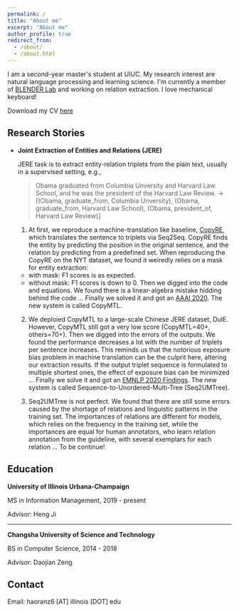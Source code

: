 ```yaml
---
permalink: /
title: "About me"
excerpt: "About me"
author_profile: true
redirect_from: 
  - /about/
  - /about.html
---
```


I am a second-year master's student at UIUC. My research interest are natural language processing and learning science. I'm currently a member of [BLENDER Lab](http://blender.cs.illinois.edu/) and working on relation extraction. I love mechanical keyboard!

<!-- , advised by Professor Heng Ji. Prior to joining BLENDER at UIUC, I received my bachelor’s degree in computer science at CSUST, where I was supervised by Dr. Zeng. -->

Download my CV [here](https://windchimeran.github.io/files/cv.pdf)

## Research Stories

- **Joint Extraction of Entities and Relations (JERE)**

    JERE task is to extract entity-relation triplets from the plain text, usually in a supervised setting, e.g., 
    > Obama graduated from Columbia Unversity and Harvard Law School, and he was the president of the Harvard Law Review.
    ->
    > [(Obama, graduate_from, Columbia Unversity), (Obama, graduate_from, Harvard Law School), (Obama, president_of, Harvard Law Review)]
    
    1. At first, we reproduce a machine-translation like baseline, [CopyRE](https://www.aclweb.org/anthology/P18-1047.pdf), which translates the sentence to triplets via Seq2Seq. CopyRE finds the entity by predicting the position in the original sentence, and the relation by predicting from a predefined set. 
    When reproducing the CopyRE on the NYT dataset, we found it weiredly relies on a mask for entity extraction:
    - with mask: F1 scores is as expected.
    - without mask: F1 scores is down to 0.
    Then we digged into the code and equations. We found there is a linear-algebra mistake hidding behind the code ... Finally we solved it and got an [AAAI 2020](https://arxiv.org/pdf/1911.10438.pdf). The new system is called CopyMTL.

    2. We deploied CopyMTL to a large-scale Chinese JERE dataset, DuIE. However, CopyMTL still got a very low score (CopyMTL=40+, others=70+). Then we digged into the errors of the outputs. We found the performance decreases a lot with the number of triplets per sentence increases. This reminds us that the notorious exposure bias problem in machine translation can be the culprit here, altering our extraction results. If the output triplet sequence is formulated to multiple shortest ones, the effect of exposure bias can be minimized ... Finally we solve  it and got an [EMNLP 2020 Findings](https://arxiv.org/pdf/2009.07503.pdf). The new system is called Sequence-to-Unordered-Multi-Tree (Seq2UMTree).

    3. Seq2UMTree is not perfect. We found that there are still some errors caused by the shortage of relations and linguistic patterns in the training set. The importances of relations are different for models, which relies on the frequency in the training set, while the importances are equal for human annotators, who learn relation annotation from the guideline, with several exemplars for each relation ... To be continue!



<!-- ## Paper and Manuscript

(\* refers to equal contribution) -->



<!-- - <u>Ranran Haoran Zhang</u>\*, Qianying Liu\*, Aysa Xuemo Fan, Heng Ji, Daojian Zeng, Fei Cheng, Daisuke Kawahara, Sadao Kurohashi, **Minimize Exposure Bias of Seq2Seq Models in Joint Entity and Relation Extraction**. EMNLP2020 Findings. Preprint [here](https://arxiv.org/pdf/2009.07503.pdf).

- Qingyun Wang, Manling Li, Xuan Wang, Nikolaus Parulian, Guangxing Han, Jiawei Ma, Jingxuan Tu, Ying Lin, <u>Ranran Haoran Zhang</u>, Weili Liu, Aabhas Chauhan, Yingjun Guan, Bangzheng Li, Ruisong Li, Xiangchen Song, Heng Ji, Jiawei Han, Shih-Fu Chang, James Pustejovsky, David Liem, Ahmed Elsayed, Martha Palmer, Jasmine Rah, Cynthia Schneider, Boyan Onyshkevych. **COVID-19 Literature Knowledge Graph Construction and Drug Repurposing Report Generation**. Preprint [here](https://arxiv.org/pdf/2007.00576.pdf).

- Daojian Zeng\*, <u>Ranran Haoran Zhang</u>\*, Qianying Liu, **CopyMTL: Copy Mechanism for Joint Extraction of Entities and Relations
with Multi-Task Learning**. AAAI, 2020. Retrieved from [here](https://arxiv.org/pdf/1911.10438.pdf). -->

## Education

**University of Illinois Urbana-Champaign**

MS in Information Management, 2019 - present

Advisor: Heng Ji

------


**Changsha University of Science and Technology**

BS in Computer Science, 2014 - 2018

Advisor: Daojian Zeng

## Contact

Email: haoranz6 [AT] illinois [DOT] edu
